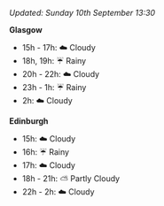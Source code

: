 *Updated: Sunday 10th September 13:30*

**Glasgow**

* 15h - 17h: :cloud: Cloudy
* 18h, 19h: :umbrella: Rainy
* 20h - 22h: :cloud: Cloudy
* 23h - 1h: :umbrella: Rainy
* 2h: :cloud: Cloudy

**Edinburgh**

* 15h: :cloud: Cloudy
* 16h: :umbrella: Rainy
* 17h: :cloud: Cloudy
* 18h - 21h: :partly_sunny: Partly Cloudy
* 22h - 2h: :cloud: Cloudy
